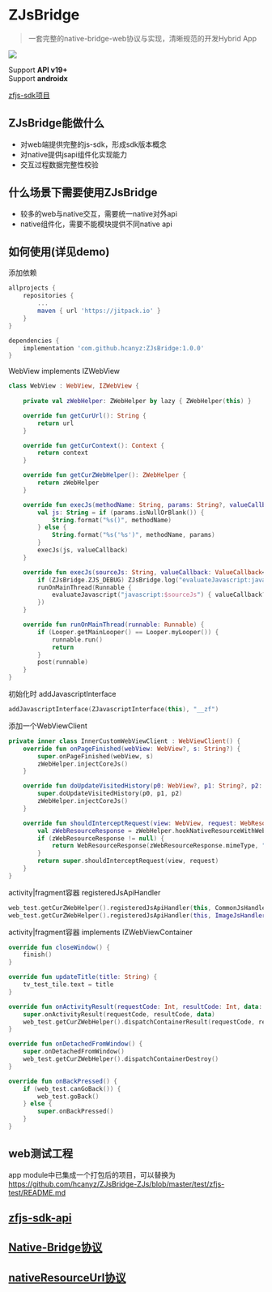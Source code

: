 ZJsBridge
===
> 一套完整的native-bridge-web协议与实现，清晰规范的开发Hybrid App

[![](https://jitpack.io/v/hcanyz/ZJsBridge.svg)](https://jitpack.io/#hcanyz/ZJsBridge)

Support **API v19+**  
Support **androidx**

[zfjs-sdk项目](https://github.com/hcanyz/ZJsBridge-ZJs)

## ZJsBridge能做什么
- 对web端提供完整的js-sdk，形成sdk版本概念
- 对native提供jsapi组件化实现能力
- 交互过程数据完整性校验

## 什么场景下需要使用ZJsBridge
- 较多的web与native交互，需要统一native对外api
- native组件化，需要不能模块提供不同native api

## 如何使用(详见demo)

添加依赖
```groovy
allprojects {
    repositories {
        ...
        maven { url 'https://jitpack.io' }
    }
}

dependencies {
    implementation 'com.github.hcanyz:ZJsBridge:1.0.0'
}
```

WebView implements IZWebView
```kotlin
class WebView : WebView, IZWebView {
    
    private val zWebHelper: ZWebHelper by lazy { ZWebHelper(this) }

    override fun getCurUrl(): String {
        return url
    }

    override fun getCurContext(): Context {
        return context
    }

    override fun getCurZWebHelper(): ZWebHelper {
        return zWebHelper
    }

    override fun execJs(methodName: String, params: String?, valueCallback: ValueCallback<String>?) {
        val js: String = if (params.isNullOrBlank()) {
            String.format("%s()", methodName)
        } else {
            String.format("%s('%s')", methodName, params)
        }
        execJs(js, valueCallback)
    }

    override fun execJs(sourceJs: String, valueCallback: ValueCallback<String>?) {
        if (ZJsBridge.ZJS_DEBUG) ZJsBridge.log("evaluateJavascript:javascript:$sourceJs")
        runOnMainThread(Runnable {
            evaluateJavascript("javascript:$sourceJs") { valueCallback?.onReceiveValue(it) }
        })
    }

    override fun runOnMainThread(runnable: Runnable) {
        if (Looper.getMainLooper() == Looper.myLooper()) {
            runnable.run()
            return
        }
        post(runnable)
    }
}
```

初始化时 addJavascriptInterface
```kotlin
addJavascriptInterface(ZJavascriptInterface(this), "__zf")
```

添加一个WebViewClient
```kotlin
private inner class InnerCustomWebViewClient : WebViewClient() {
    override fun onPageFinished(webView: WebView?, s: String?) {
        super.onPageFinished(webView, s)
        zWebHelper.injectCoreJs()
    }

    override fun doUpdateVisitedHistory(p0: WebView?, p1: String?, p2: Boolean) {
        super.doUpdateVisitedHistory(p0, p1, p2)
        zWebHelper.injectCoreJs()
    }

    override fun shouldInterceptRequest(view: WebView, request: WebResourceRequest): WebResourceResponse? {
        val zWebResourceResponse = zWebHelper.hookNativeResourceWithWebViewRequest(request.url)
        if (zWebResourceResponse != null) {
            return WebResourceResponse(zWebResourceResponse.mimeType, "", zWebResourceResponse.data)
        }
        return super.shouldInterceptRequest(view, request)
    }
}
```

activity|fragment容器 registeredJsApiHandler
```kotlin
web_test.getCurZWebHelper().registeredJsApiHandler(this, CommonJsHandler::class.java)
web_test.getCurZWebHelper().registeredJsApiHandler(this, ImageJsHandler::class.java)
```

activity|fragment容器 implements IZWebViewContainer
```kotlin
override fun closeWindow() {
    finish()
}

override fun updateTitle(title: String) {
    tv_test_tile.text = title
}

override fun onActivityResult(requestCode: Int, resultCode: Int, data: Intent?) {
    super.onActivityResult(requestCode, resultCode, data)
    web_test.getCurZWebHelper().dispatchContainerResult(requestCode, resultCode, data)
}

override fun onDetachedFromWindow() {
    super.onDetachedFromWindow()
    web_test.getCurZWebHelper().dispatchContainerDestroy()
}

override fun onBackPressed() {
    if (web_test.canGoBack()) {
        web_test.goBack()
    } else {
        super.onBackPressed()
    }
}
```

## web测试工程
app module中已集成一个打包后的项目，可以替换为  
https://github.com/hcanyz/ZJsBridge-ZJs/blob/master/test/zfjs-test/README.md

## [zfjs-sdk-api](./readme-jssdk-api.md#zfjs-sdk说明文档)

## [Native-Bridge协议](./readme-protocol.md#协议)

## [nativeResourceUrl协议](./readme-nativeResourceUrl.md#协议)
